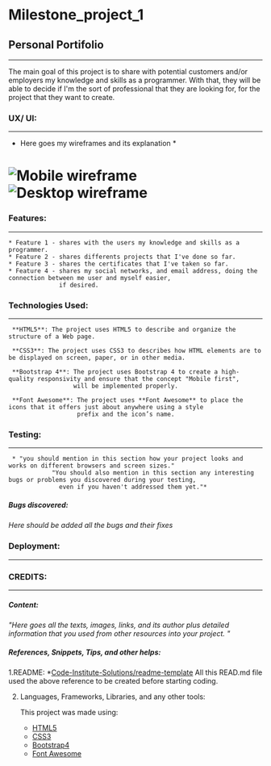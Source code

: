 # Milestone_project_1 
## Personal Portifolio
---

  The main goal of this project is to share with potential customers and/or employers my knowledge and skills as a programmer.
With that, they will be able to decide if I'm the sort of professional that they are looking for, for the project that they want to create.


### UX/ UI:
---
  * Here goes my wireframes and its explanation *
 
![](https://github.com/RodrigoPalazon/milestone_project_1/blob/main/assets/images/mobile_wireframe.png "Mobile wireframe") ![Desktop wireframe](https://github.com/RodrigoPalazon/milestone_project_1/blob/main/assets/images/desktop_wireframe.png "Desktop wireframe")
=======
 
 ### Features:
 ---
    * Feature 1 - shares with the users my knowledge and skills as a programmer.
    * Feature 2 - shares differents projects that I've done so far.
    * Feature 3 - shares the certificates that I've taken so far.
    * Feature 4 - shares my social networks, and email address, doing the connection between me user and myself easier, 
                  if desired.
 
 
 ### Technologies Used:
 ---
     **HTML5**: The project uses HTML5 to describe and organize the structure of a Web page.
    
     **CSS3**: The project uses CSS3 to describes how HTML elements are to be displayed on screen, paper, or in other media.
         
     **Bootstrap 4**: The project uses Bootstrap 4 to create a high-quality responsivity and ensure that the concept "Mobile first",
                      will be implemented properly.
    
     **Font Awesome**: The project uses **Font Awesome** to place the icons that it offers just about anywhere using a style 
                       prefix and the icon’s name.

### Testing:
---
     * "you should mention in this section how your project looks and works on different browsers and screen sizes." 
                "You should also mention in this section any interesting bugs or problems you discovered during your testing, 
                  even if you haven't addressed them yet."*

##### Bugs discovered:

  *Here should be added all the bugs and their fixes*


### Deployment:
---



 <!-- ---------------------------------------------------------------------------------- -->
 
### CREDITS: 
---
##### Content:
  *"Here goes all the texts, images, links, and its author plus detailed information that you used from other resources into your project. "*


##### References, Snippets, Tips, and other helps:

    
   1.README: 
      *[Code-Institute-Solutions/readme-template](https://github.com/Code-Institute-Solutions/readme-template)
      All this READ.md file used the above reference to be created before starting coding.
              
   
   2. Languages, Frameworks, Libraries, and any other tools:
      
      This project was made using:
      
      * [HTML5](https://www.w3schools.com/html/default.asp)
      * [CSS3](https://www.w3schools.com/css/default.asp)
      * [Bootstrap4](https://www.w3schools.com/bootstrap4/default.asp)
      * [Font Awesome](https://fontawesome.com/icons?d=gallery&p=2)
            
            
